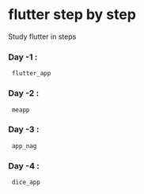 # flutter step by step
 Study flutter in steps

### Day -1 :
     flutter_app
### Day -2 :
     meapp
### Day -3 :
     app_nag
### Day -4 :
     dice_app
